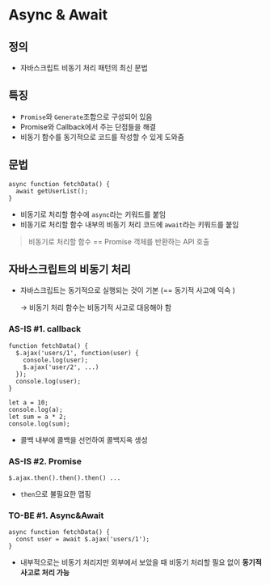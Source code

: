 # Async & Await
## 정의
- 자바스크립트 비동기 처리 패턴의 최신 문법

## 특징
- `Promise`와 `Generate`조합으로 구성되어 있음
- Promise와 Callback에서 주는 단점들을 해결
- 비동기 함수를 동기적으로 코드를 작성할 수 있게 도와줌

## 문법
```
async function fetchData() {
  await getUserList();
}
```
- 비동기로 처리할 함수에 `async`라는 키워드를 붙임
- 비동기로 처리할 함수 내부의 비동기 처리 코드에 `await`라는 키워드를 붙임
> 비동기로 처리할 함수 == Promise 객체를 반환하는 API 호출

## 자바스크립트의 비동기 처리
- 자바스크립트는 동기적으로 실행되는 것이 기본 (== 동기적 사고에 익숙 )

  → 비동기 처리 함수는 비동기적 사고로 대응해야 함

### AS-IS #1. callback

```
function fetchData() {
  $.ajax('users/1', function(user) {
    console.log(user);
    $.ajax('user/2', ...)
  });
  console.log(user);
}

let a = 10;
console.log(a);
let sum = a * 2;
console.log(sum);
```
- 콜백 내부에 콜백을 선언하여 콜백지옥 생성

### AS-IS #2. Promise
```
$.ajax.then().then().then() ...
```
- `then`으로 불필요한 맵핑
### TO-BE #1. Async&Await
```
async function fetchData() {
  const user = await $.ajax('users/1');
}
```
- 내부적으로는 비동기 처리지만 외부에서 보았을 때 비동기 처리할 필요 없이 **동기적 사고로 처리 가능**
